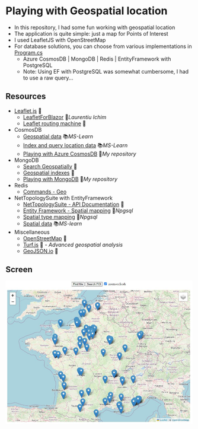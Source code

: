 # Playing with Geospatial location

- In this repository, I had some fun working with geospatial location
- The application is quite simple: just a map for Points of Interest
- I used LeafletJS with OpenStreetMap
- For database solutions, you can choose from various implementations in [Program.cs](GeospatialWeb/Program.cs)
  - Azure CosmosDB | MongoDB | Redis | EntityFramework with PostgreSQL
  - Note: Using EF with PostgreSQL was somewhat cumbersome, I had to use a raw query...

## Resources

- [Leaflet.js](https://leafletjs.com) 📓
  - [LeafletForBlazor](https://github.com/ichim/LeafletForBlazor-NuGet) 👤*Laurentiu Ichim*
  - [Leaflet routing machine](https://www.liedman.net/leaflet-routing-machine) 📓
- CosmosDB
  - [Geospatial data](https://learn.microsoft.com/en-us/azure/cosmos-db/nosql/query/geospatial) 📚*MS-Learn*
  - [Index and query location data](https://learn.microsoft.com/en-us/azure/cosmos-db/nosql/how-to-geospatial-index-query) 📚*MS-Learn*
  - [Playing with Azure CosmosDB](https://github.com/19balazs86/AzureCosmosDB) 👤*My repository*
- MongoDB
  - [Search Geospatially](https://www.mongodb.com/docs/drivers/csharp/current/fundamentals/geo) 📓
  - [Geospatial indexes](https://www.mongodb.com/docs/drivers/csharp/current/fundamentals/indexes/#geospatial-indexes) 📓
  - [Playing with MongoDB](https://github.com/19balazs86/PlayingWithMongoDB) 👤*My repository*
- Redis
  - [Commands - Geo](https://redis.io/docs/latest/commands/?group=geo)
- NetTopologySuite with EntityFramework
  - [NetTopologySuite - API Documentation](https://nettopologysuite.github.io/NetTopologySuite/api/NetTopologySuite.html) 📓
  - [Entity Framework - Spatial mapping](https://www.npgsql.org/efcore/mapping/nts.html) 📓*Npgsql*
  - [Spatial type mapping](https://www.npgsql.org/doc/types/nts.html) 📓*Npgsql*
  - [Spatial data](https://learn.microsoft.com/en-us/ef/core/modeling/spatial) 📚*MS-learn*
- Miscellaneous
  - [OpenStreetMap](https://www.openstreetmap.org) 📓
  - [Turf.js](https://turfjs.org) 📓 - *Advanced geospatial analysis*
  - [GeoJSON.io](https://geojson.io) 📓

## Screen

![Screen](Screen.JPG)